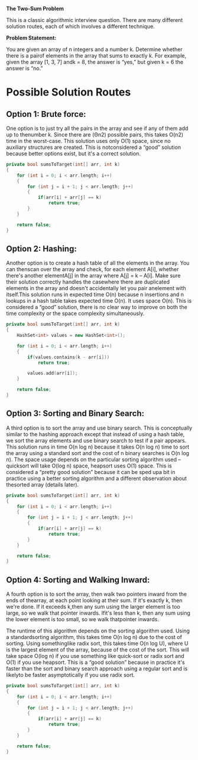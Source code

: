 **The Two-Sum Problem**

This is a classic algorithmic interview question. There are many different solution routes, each of which involves a different technique.

**Problem Statement:**

You are given an array of n integers and a number k. Determine whether there is a pairof elements in the array that sums to exactly k. For example, given the array [1, 3, 7] andk = 8, the answer is “yes,” but given k = 6 the answer is “no.”

# **Possible Solution Routes**

## **Option 1: Brute force:**
One option is to just try all the pairs in the array and see if any of them add up to thenumber  k. Since there are  (Θn2) possible pairs, this takes O(n2) time in the worst-case. This solution uses only O(1) space, since no auxiliary structures are created. This is notconsidered a “good” solution because better options exist, but it's a correct solution.

```c++
private bool sumsToTarget(int[] arr, int k)
{
    for (int i = 0; i < arr.length; i++)
    {
        for (int j = i + 1; j < arr.length; j++)
        {
            if(arr[i] + arr[j] == k)
                return true;
        }
    }

    return false;
}
```

## **Option 2: Hashing:**
Another option is to create a hash table of all the elements in the array. You can thenscan over the array and check, for each element A[i], whether there's another elementA[j] in the array where A[j] = k – A[i]. Make sure their solution correctly handles the casewhere there are duplicated elements in the array and doesn't accidentally let you pair anelement with itself.This solution runs in expected time O(n) because n insertions and n lookups in a hash table takes expected time O(n). It uses space O(n). This is considered a “good” solution, there is no clear way to improve on both the time complexity or the space complexity simultaneously.


```c++
private bool sumsToTarget(int[] arr, int k)
{
    HashSet<int> values = new HashSet<int>();

    for (int i = 0; i < arr.length; i++)
    {
        if(values.contains(k - arr[i]))
            return true;

        values.add(arr[i]);
    }

    return false;
}
```

## **Option 3: Sorting and Binary Search:**
A third option is to sort the array and use binary search. This is conceptually similar to the hashing approach except that instead of using a hash table, we sort the array elements and use binary search to test if a pair appears. This solution runs in time O(n log n) because it takes O(n log n) time to sort the array using a standard sort and the cost of n binary searches is O(n log n). The space usage depends on the particular sorting algorithm used – quicksort will take O(log n) space, heapsort uses O(1) space. This is considered a “pretty good solution” because it can be sped upa bit in practice using a better sorting algorithm and a different observation about thesorted array (details later).


```c++
private bool sumsToTarget(int[] arr, int k)
{
    for (int i = 0; i < arr.length; i++)
    {
        for (int j = i + 1; j < arr.length; j++)
        {
            if(arr[i] + arr[j] == k)
                return true;
        }
    }

    return false;
}
```

## **Option 4: Sorting and Walking Inward:**
A fourth option is to sort the array, then walk two pointers inward from the ends of thearray, at each point looking at their sum. If it's exactly k, then we're done. If it exceeds k,then any sum using the larger element is too large, so we walk that pointer inwards. Ifit's less than k, then any sum using the lower element is too small, so we walk thatpointer inwards.

The runtime of this algorithm depends on the sorting algorithm used. Using a standardsorting algorithm, this takes time O(n log n) due to the cost of sorting. Using somethinglike radix sort, this takes time O(n log U), where U is the largest element of the array, because of the cost of the sort. This will take space O(log n) if you use something like quick-sort or radix sort and O(1) if you use heapsort. This is a “good solution” because in practice it's faster than the sort and binary search approach using a regular sort and is likelyto be faster asymptotically if you use radix sort.


```c++
private bool sumsToTarget(int[] arr, int k)
{
    for (int i = 0; i < arr.length; i++)
    {
        for (int j = i + 1; j < arr.length; j++)
        {
            if(arr[i] + arr[j] == k)
                return true;
        }
    }

    return false;
}
```
